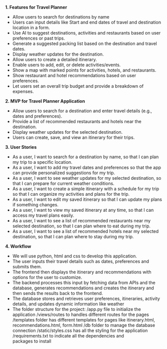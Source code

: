 **1. Features for Travel Planner**
- Allow users to search for destinations by name 
- Users can input details like Start and end dates of travel and destination location in a form.
- Use AI to suggest destinations, activities and restaurants based on user preferences or past trips.
- Generate a suggested packing list based on the destination and travel dates.
- Display weather updates for the destination.
- Allow users to create a detailed itinerary.
- Enable users to add, edit, or delete activities/events.
- Show a map with marked points for activities, hotels, and restaurants.
- Show restaurant and hotel recommendations based on user preferences.
- Let users set an overall trip budget and provide a breakdown of expenses.

**2. MVP for Travel Planner Application**
- Allow users to search for a destination and enter travel details (e.g., dates and preferences).
- Provide a list of recommended restaurants and hotels near the destination.
- Display weather updates for the selected destination.
- Users can create, save, and view an itinerary for their trips.

**3. User Stories**
- As a user, I want to search for a destination by name, so that I can plan my trip to a specific location.
- As a user, I want to add my travel dates and preferences so that the app can provide personalized suggestions for my trip.
- As a user, I want to see weather updates for my selected destination, so that I can prepare for current weather conditions.
- As a user, I want to create a simple itinerary with a schedule for my trip so that I can organize my activities and plans for the trip.
- As a user, I want to edit my saved itinerary so that I can update my plans if something changes.
- As a user, I want to view my saved itinerary at any time, so that I can access my travel plans easily.
- As a user, I want to see a list of recommended restaurants near my selected destination, so that I can plan where to eat during my trip.
- As a user, I want to see a list of recommended hotels near my selected destination, so that I can plan where to stay during my trip.

**4. Workflow**
- We will use python, html and css to develop this application.
- The user inputs their travel details such as dates, preferences and submits them.
- The frontend then displays the itinerary and recommendations with options for the user to customize.
- The backend processes this input by fetching data from APIs and the database, generates recommendations and creates the itinerary and then sends the results back to the frontend.
- The database stores and retrieves user preferences, itineraries, activity details, and updates dynamic information like weather
- The folder structure for the project: 
  /app.py file to initialize the application 
  /views/routes to handles different routes for the pages
  /templates folder has different templates for pages like itinerary.html, recommendations.html, form.html
  /db folder to manage the database connection
  /static/styles.css has all the styling for the application
  /requirements.txt to indicate all the dependencies and packages to install

